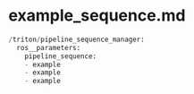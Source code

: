 # example_sequence.md

```python
/triton/pipeline_sequence_manager:
  ros__parameters:
    pipeline_sequence:
    - example
    - example
    - example

```
